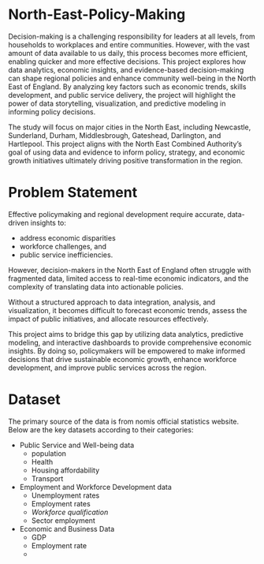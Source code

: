 # North-East-Policy-Making
Decision-making is a challenging responsibility for leaders at all levels, from households to workplaces and entire communities. However, with the vast amount of data available to us daily, this process becomes more efficient, enabling quicker and more effective decisions.
This project explores how data analytics, economic insights, and evidence-based decision-making can shape regional policies and enhance community well-being in the North East of England. By analyzing key factors such as economic trends, skills development, and public service delivery, the project will highlight the power of data storytelling, visualization, and predictive modeling in informing policy decisions.

The study will focus on major cities in the North East, including Newcastle, Sunderland, Durham, Middlesbrough, Gateshead, Darlington, and  Hartlepool.
This project aligns with the North East Combined Authority’s goal of using data and evidence to inform policy, strategy, and economic growth initiatives ultimately driving positive transformation in the region.

# Problem Statement
Effective policymaking and regional development require accurate, data-driven insights to:
* address economic disparities
* workforce challenges, and
* public service inefficiencies.
  
However, decision-makers in the North East of England often struggle with fragmented data, limited access to real-time economic indicators, and the complexity of translating data into actionable policies.

Without a structured approach to data integration, analysis, and visualization, it becomes difficult to forecast economic trends, assess the impact of public initiatives, and allocate resources effectively.

This project aims to bridge this gap by utilizing data analytics, predictive modeling, and interactive dashboards to provide comprehensive economic insights. By doing so, policymakers will be empowered to make informed decisions that drive sustainable economic growth, enhance workforce development, and improve public services across the region.

# Dataset
The primary source of the data is from nomis official statistics website. Below are the key datasets according to their categories:
* Public Service and Well-being data
  * population
  * Health
  * Housing affordability
  * Transport
* Employment and Workforce Development data
  * Unemployment rates
  * Employment rates
  * _Workforce qualification_
  * Sector employment
* Economic and Business Data
  * GDP
  * Employment rate
  * 
